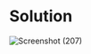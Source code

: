 # Solution

![Screenshot (207)](https://github.com/aradhanayada/PW-assignment1-solution/assets/103102710/f967e034-1b21-461b-bca1-f6657dd39fb6)
